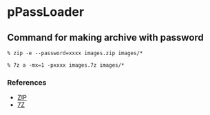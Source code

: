 # pPassLoader

## Command for making archive with password

```shell
% zip -e --password=xxxx images.zip images/*
```

```shell
% 7z a -mx=1 -pxxxx images.7z images/*
```
### References

- [ZIP](https://qiita.com/snaka/items/b84d9c56a7b5dc8fc055)
- [7Z](https://qiita.com/robozushi10/items/b334357244739d47f39e)
